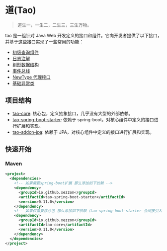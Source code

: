 # 道(Tao)

> 道生一，一生二，二生三，三生万物。

tao 是一组针对 Java Web 开发定义的接口和组件。它向开发者提供了以下接口，并基于这些接口实现了一些常用的功能：

* [初级查询组件](./docs/retrieval.md)
* [日志注解](./docs/logger.md)
* [树形数据结构](./docs/tree.md)
* [事件总线](./docs/observer.md)
* [NewType 代理接口](./docs/NewType.md)
* [基础异常类](./docs/exception.md)

## 项目结构

- [tao-core](./tao-core): 核心包，定义抽象接口，几乎没有大型的外部依赖。
- [tao-spring-boot-starter](./tao-spring-boot-starter): 依赖于 spring-boot，对核心组件中定义的接口进行扩展和实现。
- [tao-addon-jpa](https://github.com/xezzon/tao-addon-jpa): 依赖于 JPA，对核心组件中定义的接口进行扩展和实现。

## 快速开始

### Maven

```xml
<project>
  <dependencies>
    <!-- 如果需要spring-boot扩展 那么添加如下依赖 -->
    <dependency>
      <groupId>io.github.xezzon</groupId>
      <artifactId>tao-spring-boot-starter</artifactId>
      <version>0.11.0</version>
    </dependency>
    <!-- 如果仅需要核心包 那么添加如下依赖（tao-spring-boot-starter 会间接引入 tao-core） -->
    <dependency>
      <groupId>io.github.xezzon</groupId>
      <artifactId>tao-core</artifactId>
      <version>0.11.0</version>
    </dependency>
  </dependencies>
</project>
```
